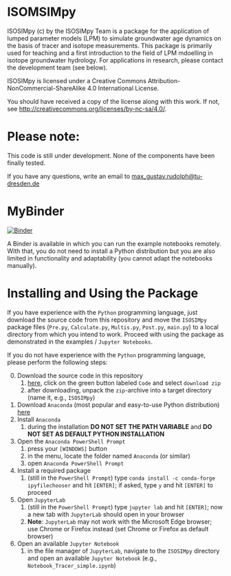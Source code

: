 # ISOMSIMpy

ISOSIMpy (c) by the ISOSIMpy Team is a package for the application of lumped parameter models (LPM) to simulate groundwater age dynamics on the basis of tracer and isotope measurements. This package is primarily used for teaching and a first introduction to the field of LPM mdoelling in isotope groundwater hydrology. For applications in research, please contact the development team (see below).

ISOSIMpy is licensed under a
Creative Commons Attribution-NonCommercial-ShareAlike 4.0 International License.

You should have received a copy of the license along with this
work. If not, see <http://creativecommons.org/licenses/by-nc-sa/4.0/>.

# Please note:

This code is still under development. None of the components have been finally tested.

If you have any questions, write an email to max_gustav.rudolph@tu-dresden.de

# MyBinder

[![Binder](https://mybinder.org/badge_logo.svg)](https://mybinder.org/v2/gh/jvollhueter/ISOSIMpy/ISOSIMpy_FHDGGV)

A Binder is available in which you can run the example notebooks remotely. With that, you do not need to install a Python distribution but you are also limited in functionality and adaptability (you cannot adapt the notebooks manually).

# Installing and Using the Package

If you have experience with the `Python` programming language, just download the source code from this repository and move the `ISOSIMpy` package files (`Pre.py`, `Calculate.py`, `Multis.py`, `Post.py`, `main.py`) to a local directory from which you intend to work. Proceed with using the package as demonstrated in the examples / `Jupyter Notebooks`.

If you do not have experience with the `Python` programming language, please perform the following steps:

0. Download the source code in this repository
    1. [here](https://github.com/jvollhueter/ISOSIMpy/tree/ISOSIMpy_FHDGGV), click on the green button labeled `Code` and select `download zip`
    2. after downloading, unpack the `zip`-archive into a target directory (name it, e.g., `ISOSIMpy`)
1. Download `Anaconda` (most popular and easy-to-use Python distribution) [here](https://www.anaconda.com/products/distribution)
2. Install `Anaconda`
    1. during the installation **DO NOT SET THE PATH VARIABLE** and **DO NOT SET AS DEFAULT PYTHON INSTALLATION**
3. Open the `Anaconda PowerShell Prompt`
    1. press your `[WINDOWS]` button
    2. in the menu, locate the folder named `Anaconda` (or similar)
    3. open `Anaconda PowerShell Prompt`
4. Install a required package
    1. (still in the `PowerShell Prompt`) type `conda install -c conda-forge ipyfilechooser` and hit `[ENTER]`; if asked, type `y` and hit `[ENTER]` to proceed
5. Open `JupyterLab`
    1. (still in the `PowerShell Prompt`) type `jupyter lab` and hit `[ENTER]`; now a new tab with `JupyterLab` should open in your browser
    2. **Note**: `JupyterLab` may not work with the Microsoft Edge browser; use Chrome or Firefox instead (set Chrome or Firefox as default browser)
6. Open an available `Jupyter Notebook`
    1. in the file manager of `JupyterLab`, navigate to the `ISOSIMpy` directory and open an available `Jupyter Notebook` (e.g., `Notebook_Tracer_simple.ipynb`)

